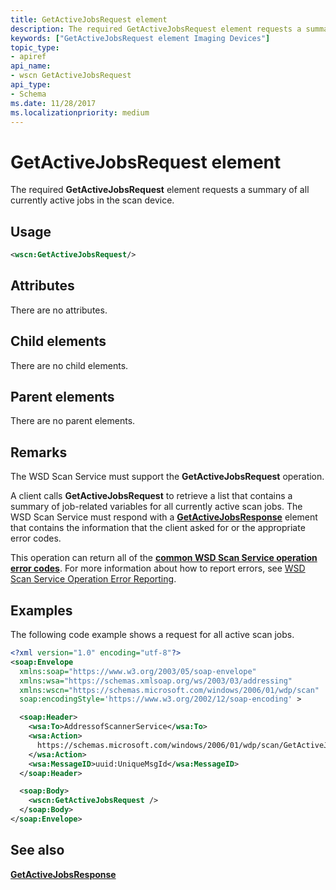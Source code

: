 ```yaml
---
title: GetActiveJobsRequest element
description: The required GetActiveJobsRequest element requests a summary of all currently active jobs in the scan device.
keywords: ["GetActiveJobsRequest element Imaging Devices"]
topic_type:
- apiref
api_name:
- wscn GetActiveJobsRequest
api_type:
- Schema
ms.date: 11/28/2017
ms.localizationpriority: medium
---
```


# GetActiveJobsRequest element


The required **GetActiveJobsRequest** element requests a summary of all currently active jobs in the scan device.

Usage
-----

```xml
<wscn:GetActiveJobsRequest/>
```

Attributes
----------

There are no attributes.

## Child elements


There are no child elements.

## Parent elements


There are no parent elements.

Remarks
-------

The WSD Scan Service must support the **GetActiveJobsRequest** operation.

A client calls **GetActiveJobsRequest** to retrieve a list that contains a summary of job-related variables for all currently active scan jobs. The WSD Scan Service must respond with a [**GetActiveJobsResponse**](getactivejobsresponse.md) element that contains the information that the client asked for or the appropriate error codes.

This operation can return all of the [**common WSD Scan Service operation error codes**](common-wsd-scan-service-operation-error-codes.md). For more information about how to report errors, see [WSD Scan Service Operation Error Reporting](wsd-scan-service-operation-error-reporting.md).

Examples
--------

The following code example shows a request for all active scan jobs.

```xml
<?xml version="1.0" encoding="utf-8"?>
<soap:Envelope
  xmlns:soap="https://www.w3.org/2003/05/soap-envelope"
  xmlns:wsa="https://schemas.xmlsoap.org/ws/2003/03/addressing"
  xmlns:wscn="https://schemas.microsoft.com/windows/2006/01/wdp/scan"
  soap:encodingStyle='https://www.w3.org/2002/12/soap-encoding' >

  <soap:Header>
    <wsa:To>AddressofScannerService</wsa:To>
    <wsa:Action>
      https://schemas.microsoft.com/windows/2006/01/wdp/scan/GetActiveJobs
    </wsa:Action>
    <wsa:MessageID>uuid:UniqueMsgId</wsa:MessageID>
  </soap:Header>

  <soap:Body>
    <wscn:GetActiveJobsRequest />
  </soap:Body>
</soap:Envelope>
```

## See also


[**GetActiveJobsResponse**](getactivejobsresponse.md)

 

 






